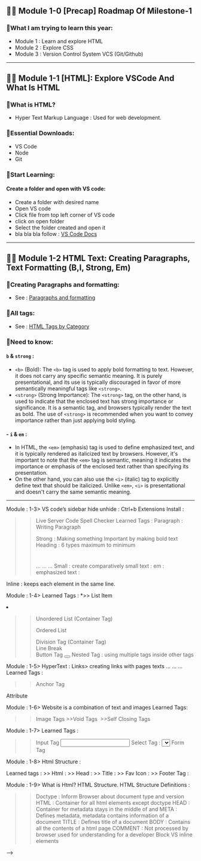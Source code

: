 ## 👨‍🏫 Module 1-0 [Precap] Roadmap Of Milestone-1

### 🧨What I am trying to learn this year:
- Module 1 : Learn and explore HTML
- Module 2 : Explore CSS
- Module 3 : Version Control System VCS (Git/Github)

---
## 👨‍🏫 Module 1-1 [HTML]: Explore VSCode And What Is HTML

### 🧨What is HTML?
- Hyper Text Markup Language : Used for web development.

### 🧨Essential Downloads:
- VS Code
- Node
- Git

### 🧨Start Learning:

#### Create a folder and open with VS code:
- Create a folder with desired name
- Open VS code
- Click file from top left corner of VS code
- click on open folder
- Select the folder created and open it
- bla bla bla follow : <a href="https://code.visualstudio.com/docs"> VS Code Docs </a>

---

## 👨‍🏫 Module 1-2 HTML Text: Creating Paragraphs, Text Formatting (B,I, Strong, Em)

### 🧨Creating Paragraphs and formatting:
- See : <a href="https://www.w3schools.com/html/html_paragraphs.asp"> Paragraphs and formatting </a>

### 🧨All tags:
- See : <a href="https://www.w3schools.com/tags/ref_byfunc.asp"> HTML Tags by Category </a>

### 🧨Need to know:

#### `b` & `strong` : 
- `<b>` (Bold): The `<b>` tag is used to apply bold formatting to text. However, it does not carry any specific semantic meaning. It is purely presentational, and its use is typically discouraged in favor of more semantically meaningful tags like `<strong>`. 
- `<strong>` (Strong Importance): The `<strong>` tag, on the other hand, is used to indicate that the enclosed text has strong importance or significance. It is a semantic tag, and browsers typically render the text as bold. The use of `<strong>` is recommended when you want to convey importance rather than just applying bold styling.

#### - `i` & `em` : 
- In HTML, the `<em>` (emphasis) tag is used to define emphasized text, and it is typically rendered as italicized text by browsers. However, it's important to note that the `<em>` tag is semantic, meaning it indicates the importance or emphasis of the enclosed text rather than specifying its presentation. 
- On the other hand, you can also use the `<i>` (italic) tag to explicitly define text that should be italicized. Unlike `<em>`, `<i>` is presentational and doesn't carry the same semantic meaning.

---

Module : 1-3>
VS code’s sidebar hide unhide : Ctrl+b
Extensions Install : 
>>Live Server
>>Code Spell Checker
Learned Tags : 
>> Paragraph : Writing Paragraph <p></p>
>> Strong : Making something Important by making bold text <strong></strong>
>> Heading : 6 types maximum to minimum <h1></h1> <h2></h2> <h3></h3>... … …
>> Small : create comparatively small text : <small></small>
>> em : emphasized text : <em></em>
>> 
Inline : keeps each element in the same line.

Module : 1-4>
Learned Tags : 
*>> List Item <li></li>
>> Unordered List (Container Tag) <ul> </ul>
>> Ordered List <ol></ol>
>> Division Tag (Container Tag) <div></div>
>> Line Break <br>
>> Button Tag <button></button>
Nested Tag : using multiple tags inside other tags

Module : 1-5>
HyperText : Links> creating links with pages texts … … …
Learned Tags : 
>> Anchor Tag <a href=”#”></a>
>> 
Attribute

Module : 1-6>
Website is a combination of text and images
Learned Tags:
>> Image Tags
	>>Void Tags <img></img>
	>>Self Closing Tags <img/>
>>
Module : 1-7>
Learned Tags : 
>> Input Tag <input>
>> Select Tag : 
	<select>
		<option value =””></option>
		<option value =””></option>
	</select>
>> Form Tag <form></form>
>> 

Module : 1-8>
Html Structure : 
<!DOCTYPE html>
<html lang="en">
<head>
    <meta charset="UTF-8">
    <meta name="viewport" content="width=device-width, initial-scale=1.0">
    <title>Document</title>
</head>
<body>
   
</body>
</html>
Learned tags :
>> Html : <html></html>
>> Head : <head></head>
>> Title : <title></title>
>> Fav Icon :  <link rel="shortcut icon" href="favicon.ico" type="image/x-icon">
>> Footer Tag : <footer> </footer>

Module : 1-9>
What is Html?
HTML Structure.
HTML Structure Definitions : 
>>Doctype : Inform Browser about document type and version
>>HTML : Container for all html elements except doctype
>>HEAD : Container for metadata stays in the middle of <html> and <body>
>>META : Defines metadata, metadata contains information of a document
>>TITLE : Defines title of a document
>>BODY : Contains all the contents of a html page
>>COMMENT : Not processed by browser used for understanding for a developer
Block VS inline elements  

-->
